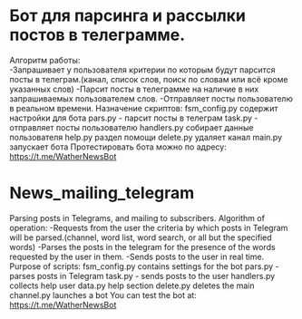 # Бот для парсинга и рассылки постов в телеграмме.
Алгоритм работы:
<br>-Запрашивает у пользователя критерии по которым будут парсится посты в телеграм.(канал, список слов, поиск по словам или всё кроме указанных слов)
-Парсит посты в телеграмме на наличие в них запрашиваемых пользователем слов.
-Отправляет посты пользователю в реальном времени.
Назначение скриптов:
fsm_config.py содержит настройки для бота
pars.py - парсит посты в телеграм
task.py - отправляет посты пользователю
handlers.py собирает данные пользователя
help.py раздел помощи
delete.py удаляет канал
main.py запускает бота
Протестировать бота можно по адресу: https://t.me/WatherNewsBot 

# News_mailing_telegram
Parsing posts in Telegrams, and mailing to subscribers.
Algorithm of operation:
-Requests from the user the criteria by which posts in Telegram will be parsed.(channel, word list, word search, or all but the specified words)
-Parses the posts in the telegram for the presence of the words requested by the user in them.
-Sends posts to the user in real time.
Purpose of scripts:
fsm_config.py contains settings for the bot
pars.py - parses posts in Telegram
task.py - sends posts to the user
handlers.py collects
help user data.py help
section delete.py deletes
the main channel.py launches a bot
You can test the bot at: https://t.me/WatherNewsBot
